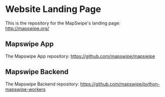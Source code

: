 # Website Landing Page
This is the repository for the MapSwipe's landing page: http://mapswipe.org/

## Mapswipe App
The Mapswipe App repository: https://github.com/mapswipe/mapswipe

## Mapswipe Backend 
The Mapswipe Backend repository: https://github.com/mapswipe/python-mapswipe-workers

